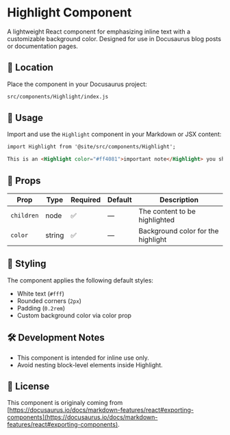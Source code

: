 # Highlight Component

A lightweight React component for emphasizing inline text with a customizable background color. Designed for use in Docusaurus blog posts or documentation pages.

## 📁 Location

Place the component in your Docusaurus project:

```bash
src/components/Highlight/index.js
```

## 🚀 Usage

Import and use the `Highlight` component in your Markdown or JSX content:

```markdown
import Highlight from '@site/src/components/Highlight';

This is an <Highlight color="#ff4081">important note</Highlight> you shouldn't miss.
```

## 🧩 Props

| Prop | Type | Required | Default | Description |
| --- | --- | --- | --- | --- |
| `children` | node | ✅ | — | The content to be highlighted |
| `color` | string | ✅ | — | Background color for the highlight |

## 🎨 Styling

The component applies the following default styles:

* White text (`#fff`)
* Rounded corners (`2px`)
* Padding (`0.2rem`)
* Custom background color via color prop

## 🛠️ Development Notes

* This component is intended for inline use only.
* Avoid nesting block-level elements inside Highlight.

## 📄 License

This component is originaly coming from [https://docusaurus.io/docs/markdown-features/react#exporting-components](https://docusaurus.io/docs/markdown-features/react#exporting-components).
